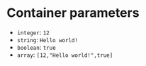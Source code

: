 Container parameters
====================

- `integer`: `12`
- `string`: `Hello world!`
- `boolean`: `true`
- `array`: `[12,"Hello world!",true]`
